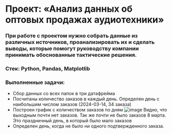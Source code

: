 # Проект: «Анализ данных об оптовых продажах аудиотехники»
### При работе с проектом нужно собрать данные из различных источников, проанализировать их и сделать выводы, которые помогут руководству компании принимать обоснованные тактические решения.
### Стек: Python, Pandas, Matplotlib
### Выполненные задачи:
+ Сбор данных со всех папок в три датафрейма 
+ Посчитаны количество заказов в каждый день. Определен день с наибольшим числом заказов (2024-03-14, 34 заказа)
+ Построен график с количеством заказов по дням
  ![image](https://github.com/user-attachments/assets/f1b92c0c-2ea0-40ae-89f2-0ef4f907b8bb)
  Видно, что выходным почти нет заказов. Так же почти не было заказов 8 марта. Это праздничный день, в который было мало заказов
+ Определен  день, когда не было ни одного подтвержденного заказа.
